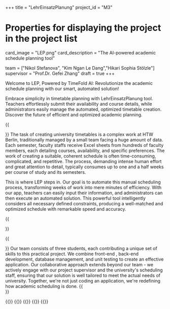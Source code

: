+++
title = "LehrEinsatzPlanung"
project_id = "M3"

# Properties for displaying the project in the project list
card_image = "LEP.png"
card_description = "The AI-powered academic schedule planning tool" 

team = ["Nikol Stefanova", "Kim Ngan Le Dang","Hikari Sophia Stölzle"]
supervisor = "Prof.Dr. Gefei Zhang"
draft = true
+++

Welcome to LEP, Powered by TimeFold AI: Revolutionize the academic schedule planning with our smart, automated solution! 

Embrace simplicity in timetable planning with LehrEinsatzPlanung tool. Teachers effortlessly submit their availability and course details, while administrators easily manage the automated, optimized timetable creation. Discover the future of efficient and optimized academic planning.

{{<section title="Our Goal">}}
The task of creating university timetables is a complex work at HTW Berlin, traditionally managed by a small team facing a huge amount of data. Each semester, faculty staffs receive Excel sheets from hundreds of faculty members, each detailing courses, availability, and specific preferences. The work of creating a suitable, coherent schedule is often time-consuming, complicated,  and repetitive. The process, demanding intense human effort and great attention to detail, typically consumes up to one and a half weeks per course of study and its semesters.

This is where LEP steps in. Our goal is to automate this manual scheduling process, transforming weeks of work into mere minutes of efficiency. With our app, teachers can easily input their information, and administrators can then execute an automated solution. This powerful tool intelligently considers all necessary defined constraints, producing a well-matched and optimized schedule with remarkable speed and accuracy.

{{</section>}}


{{<section title="The team">}}
Our team consists of three students, each contributing a unique set of skills to this practical project. We combine front-end , back-end development, database management, and unit testing to create an effective application. Our collaborative approach extends beyond our team - we actively engage with our project supervisor and the university's scheduling staff, ensuring that our solution is well tailored to meet the actual needs of university. Together, we're not just coding an application, we're redefining how academic scheduling is done.
{{</section>}} 

{{<gallery>}}
{{<team-member image="nikol.jpg" name="Nicole">}}
{{<team-member image="kim.jpg" name="Kim">}}
{{<team-member image="hikari.jpg" name="Hikari">}}
{{</gallery>}}

